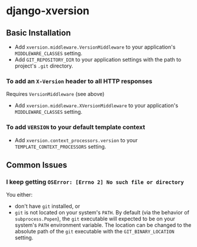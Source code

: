 # django-xversion

## Basic Installation

* Add `xversion.middleware.VersionMiddleware` to your application's
  `MIDDLEWARE_CLASSES` setting.
* Add `GIT_REPOSITORY_DIR` to your application settings with the path to
  project's `.git` directory.

### To add an `X-Version` header to all HTTP responses

Requires `VersionMiddleware` (see above)

* Add `xversion.middleware.XVersionMiddleware` to your application's
  `MIDDLEWARE_CLASSES` setting.

### To add `VERSION` to your default template context

* Add `xversion.context_processors.version` to your `TEMPLATE_CONTEXT_PROCESSORS`
  setting.

## Common Issues

### I keep getting `OSError: [Errno 2] No such file or directory`

You either:

* don't have `git` installed, or
* `git` is not located on your system's `PATH`. By default (via the behavior
of `subprocess.Popen`), the `git` executable will expected to be on your
system's `PATH` environment variable. The location can be changed to the
absolute path of the `git` executable with the `GIT_BINARY_LOCATION` setting.
